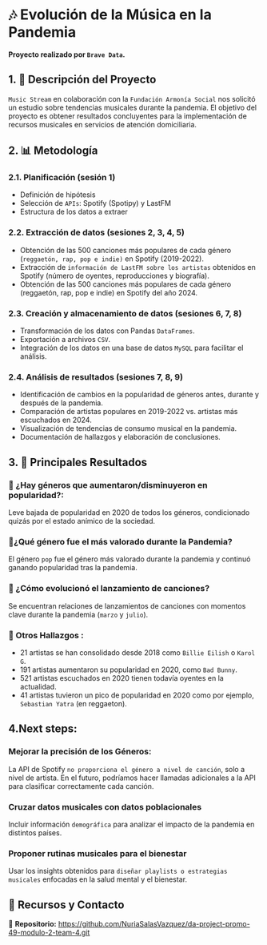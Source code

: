 #  🎶 Evolución de la Música en la Pandemia
**Proyecto realizado por `Brave Data`.**

## 1. 📍 Descripción del Proyecto

`Music Stream` en colaboración con la `Fundación Armonía Social` nos solicitó un estudio sobre tendencias musicales durante la pandemia. El objetivo del proyecto es obtener resultados concluyentes para la implementación de recursos musicales en servicios de atención domiciliaria.


## 2. 📊 Metodología

### 2.1. Planificación (sesión 1)
- Definición de hipótesis
- Selección de `APIs`: Spotify (Spotipy) y LastFM
- Estructura de los datos a extraer

### 2.2. Extracción de datos (sesiones 2, 3, 4, 5)
- Obtención de las 500 canciones más populares de cada género (`reggaetón, rap, pop e indie)` en Spotify (2019-2022).
- Extracción de `información de LastFM sobre los artistas` obtenidos en Spotify (número de oyentes, reproducciones y biografía).
- Obtención de las 500 canciones más populares de cada género (reggaetón, rap, pop e indie) en Spotify del año 2024.

### 2.3. Creación y almacenamiento de datos (sesiones 6, 7, 8) 
- Transformación de los datos con Pandas `DataFrames`.
- Exportación a archivos `CSV`.
- Integración de los datos en una base de datos `MySQL` para facilitar el análisis.

### 2.4. Análisis de resultados (sesiones 7, 8, 9) 
- Identificación de cambios en la popularidad de géneros antes, durante y después de la pandemia.
- Comparación de artistas populares en 2019-2022 vs. artistas más escuchados en 2024.
- Visualización de tendencias de consumo musical en la pandemia.
- Documentación de hallazgos y elaboración de conclusiones.


## 3.  📌 Principales Resultados

### 🎼  ¿Hay géneros que aumentaron/disminuyeron en popularidad?:

Leve bajada de popularidad en 2020 de todos los géneros, condicionado quizás por el estado anímico de la sociedad.

### 🎤¿Qué género fue el más valorado durante la Pandemia?

El género `pop` fue el género más valorado durante la pandemia y continuó ganando popularidad tras la pandemia.

### 📆 ¿Cómo evolucionó el lanzamiento de canciones?

Se encuentran relaciones de lanzamientos de canciones con momentos clave durante la pandemia (`marzo` y `julio`).

### 🚀 Otros Hallazgos :
- 21 artistas se han consolidado desde 2018 como `Billie Eilish` o `Karol G`.
- 191 artistas aumentaron su popularidad en 2020, como `Bad Bunny`.
- 521 artistas escuchados en 2020 tienen todavía oyentes en la actualidad.
- 41 artistas tuvieron un pico de popularidad en 2020 como por ejemplo, `Sebastian Yatra` (en reggaeton).


## 4.Next steps:
### Mejorar la precisión de los Géneros: 
La API de Spotify `no proporciona el género a nivel de canción`, solo a nivel de artista. En el futuro, podríamos hacer llamadas adicionales a la API para clasificar correctamente cada canción.  

### Cruzar datos musicales con datos poblacionales 
Incluir información `demográfica` para analizar el impacto de la pandemia en distintos países.  

### Proponer rutinas musicales para el bienestar
Usar los insights obtenidos para `diseñar playlists o estrategias musicales` enfocadas en la salud mental y el bienestar.  
 
## 📎 Recursos y Contacto  
📂 **Repositorio:** https://github.com/NuriaSalasVazquez/da-project-promo-49-modulo-2-team-4.git
